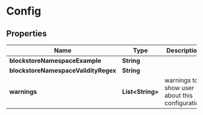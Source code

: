 

# Config


## Properties

Name | Type | Description | Notes
------------ | ------------- | ------------- | -------------
**blockstoreNamespaceExample** | **String** |  | 
**blockstoreNamespaceValidityRegex** | **String** |  | 
**warnings** | **List&lt;String&gt;** | warnings to show user about this configuration |  [optional]



